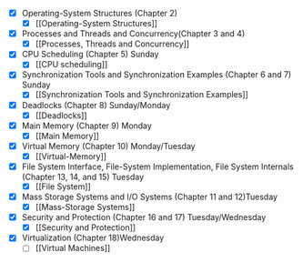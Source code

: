 - [x] Operating-System Structures (Chapter 2) 
	- [x] [[Operating-System Structures]]
- [x] Processes and Threads and Concurrency(Chapter 3 and 4)
	- [x] [[Processes, Threads and Concurrency]]
- [x] CPU Scheduling (Chapter 5) Sunday
	- [x] [[CPU scheduling]]
- [x] Synchronization Tools and Synchronization Examples (Chapter 6 and 7) Sunday
	- [x] [[Synchronization Tools and Synchronization Examples]]
- [x] Deadlocks (Chapter 8) Sunday/Monday
	- [x] [[Deadlocks]]
- [x] Main Memory (Chapter 9) Monday
	- [x] [[Main Memory]]
- [x] Virtual Memory (Chapter 10) Monday/Tuesday
	- [x] [[Virtual-Memory]]
- [x] File System Interface, File-System Implementation, File System Internals (Chapter 13, 14, and 15) Tuesday
	- [x] [[File System]]
- [x] Mass Storage Systems and I/O Systems (Chapter 11 and 12)Tuesday
	- [x] [[Mass-Storage Systems]]
- [x] Security and Protection (Chapter 16 and 17) Tuesday/Wednesday
	- [x] [[Security and Protection]]
- [x] Virtualization (Chapter 18)Wednesday
	- [ ] [[Virtual Machines]]
